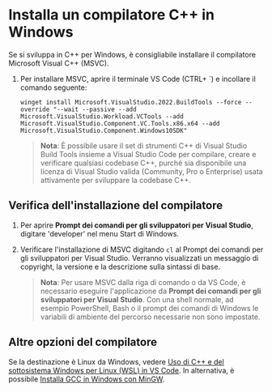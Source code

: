 <h1 data-loc-id="walkthrough.windows.install.compiler">Installa un compilatore C++ in Windows</h1>
<p data-loc-id="walkthrough.windows.text1">Se si sviluppa in C++ per Windows, è consigliabile installare il compilatore Microsoft Visual C++ (MSVC).</p>
<ol>
<li><p data-loc-id="walkthrough.windows.text2">Per installare MSVC, aprire il terminale VS Code (CTRL+ `) e incollare il comando seguente:
</p><pre><code style="white-space: pre-wrap;">winget install Microsoft.VisualStudio.2022.BuildTools --force --override "--wait --passive --add Microsoft.VisualStudio.Workload.VCTools --add Microsoft.VisualStudio.Component.VC.Tools.x86.x64 --add Microsoft.VisualStudio.Component.Windows10SDK"</code></pre>
</li>
<blockquote>
<p><strong data-loc-id="walkthrough.windows.note1">Nota</strong>: <span data-loc-id="walkthrough.windows.note1.text">È possibile usare il set di strumenti C++ di Visual Studio Build Tools insieme a Visual Studio Code per compilare, creare e verificare qualsiasi codebase C++, purché sia disponibile una licenza di Visual Studio valida (Community, Pro o Enterprise) usata attivamente per sviluppare la codebase C++.</span></p>
</blockquote>

</ol>
<h2 data-loc-id="walkthrough.windows.verify.compiler">Verifica dell'installazione del compilatore</h2>
<ol>
<li><p data-loc-id="walkthrough.windows.open.command.prompt">Per aprire <strong data-loc-id="walkthrough.windows.command.prompt.name1">Prompt dei comandi per gli sviluppatori per Visual Studio</strong>, digitare 'developer' nel menu Start di Windows.</p>
</li>
<li><p data-loc-id="walkthrough.windows.check.install">Verificare l'installazione di MSVC digitando <code>cl</code> al Prompt dei comandi per gli sviluppatori per Visual Studio. Verranno visualizzati un messaggio di copyright, la versione e la descrizione sulla sintassi di base.</p>
<blockquote>
<p><strong data-loc-id="walkthrough.windows.note2">Nota</strong>: <span data-loc-id="walkthrough.windows.note2.text">Per usare MSVC dalla riga di comando o da VS Code, è necessario eseguire l'applicazione da <strong data-loc-id="walkthrough.windows.command.prompt.name2">Prompt dei comandi per gli sviluppatori per Visual Studio</strong>. Con una shell normale, ad esempio <span>PowerShell</span>, <span>Bash</span> o il prompt dei comandi di Windows le variabili di ambiente del percorso necessarie non sono impostate.</span></p>
</blockquote>
</li>
</ol>
<h2 data-loc-id="walkthrough.windows.other.compilers">Altre opzioni del compilatore</h2>
<p data-loc-id="walkthrough.windows.text3">Se la destinazione è Linux da Windows, vedere <a href="https://code.visualstudio.com/docs/cpp/config-wsl" data-loc-id="walkthrough.windows.link.title1">Uso di C++ e del sottosistema Windows per Linux (WSL) in VS Code</a>. In alternativa, è possibile <a href="https://code.visualstudio.com/docs/cpp/config-mingw" data-loc-id="walkthrough.windows.link.title2">Installa GCC in Windows con MinGW</a>.</p>